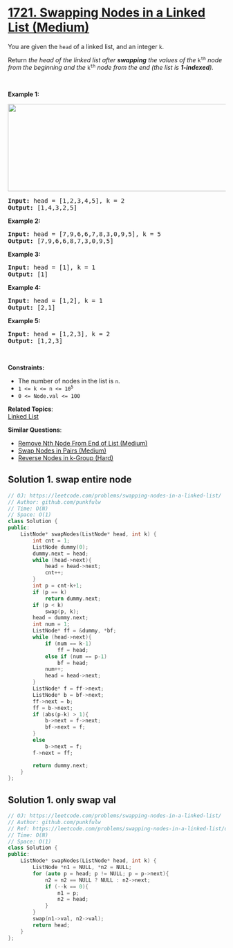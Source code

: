 # [1721. Swapping Nodes in a Linked List (Medium)](https://leetcode.com/problems/swapping-nodes-in-a-linked-list/)

<p>You are given the <code>head</code> of a linked list, and an integer <code>k</code>.</p>

<p>Return <em>the head of the linked list after <strong>swapping</strong> the values of the </em><code>k<sup>th</sup></code> <em>node from the beginning and the </em><code>k<sup>th</sup></code> <em>node from the end (the list is <strong>1-indexed</strong>).</em></p>

<p>&nbsp;</p>
<p><strong>Example 1:</strong></p>
<img alt="" src="https://assets.leetcode.com/uploads/2020/09/21/linked1.jpg" style="width: 722px; height: 202px;">
<pre><strong>Input:</strong> head = [1,2,3,4,5], k = 2
<strong>Output:</strong> [1,4,3,2,5]
</pre>

<p><strong>Example 2:</strong></p>

<pre><strong>Input:</strong> head = [7,9,6,6,7,8,3,0,9,5], k = 5
<strong>Output:</strong> [7,9,6,6,8,7,3,0,9,5]
</pre>

<p><strong>Example 3:</strong></p>

<pre><strong>Input:</strong> head = [1], k = 1
<strong>Output:</strong> [1]
</pre>

<p><strong>Example 4:</strong></p>

<pre><strong>Input:</strong> head = [1,2], k = 1
<strong>Output:</strong> [2,1]
</pre>

<p><strong>Example 5:</strong></p>

<pre><strong>Input:</strong> head = [1,2,3], k = 2
<strong>Output:</strong> [1,2,3]
</pre>

<p>&nbsp;</p>
<p><strong>Constraints:</strong></p>

<ul>
	<li>The number of nodes in the list is <code>n</code>.</li>
	<li><code>1 &lt;= k &lt;= n &lt;= 10<sup>5</sup></code></li>
	<li><code>0 &lt;= Node.val &lt;= 100</code></li>
</ul>


**Related Topics**:  
[Linked List](https://leetcode.com/tag/linked-list/)

**Similar Questions**:
* [Remove Nth Node From End of List (Medium)](https://leetcode.com/problems/remove-nth-node-from-end-of-list/)
* [Swap Nodes in Pairs (Medium)](https://leetcode.com/problems/swap-nodes-in-pairs/)
* [Reverse Nodes in k-Group (Hard)](https://leetcode.com/problems/reverse-nodes-in-k-group/)

## Solution 1. swap entire node

```cpp
// OJ: https://leetcode.com/problems/swapping-nodes-in-a-linked-list/
// Author: github.com/punkfulw
// Time: O(N)
// Space: O(1)
class Solution {
public:
    ListNode* swapNodes(ListNode* head, int k) {
        int cnt = 1;
        ListNode dummy(0);
        dummy.next = head;
        while (head->next){
            head = head->next;
            cnt++;
        }
        int p = cnt-k+1;
        if (p == k)
            return dummy.next;
        if (p < k)
            swap(p, k);
        head = dummy.next;
        int num = 1;
        ListNode* ff = &dummy, *bf;
        while (head->next){
            if (num == k-1)
                ff = head;
            else if (num == p-1)
                bf = head;
            num++;
            head = head->next;
        }
        ListNode* f = ff->next;
        ListNode* b = bf->next;
        ff->next = b;
        ff = b->next;
        if (abs(p-k) > 1){
            b->next = f->next;
            bf->next = f; 
        }
        else
            b->next = f;
        f->next = ff;

        return dummy.next;
    }
};
```

## Solution 1. only swap val

```cpp
// OJ: https://leetcode.com/problems/swapping-nodes-in-a-linked-list/
// Author: github.com/punkfulw
// Ref: https://leetcode.com/problems/swapping-nodes-in-a-linked-list/discuss/1009800/C%2B%2BJP3-One-Pass
// Time: O(N)
// Space: O(1)
class Solution {
public:
    ListNode* swapNodes(ListNode* head, int k) {
        ListNode *n1 = NULL, *n2 = NULL;
        for (auto p = head; p != NULL; p = p->next){
            n2 = n2 == NULL ? NULL : n2->next;
            if (--k == 0){
                n1 = p;
                n2 = head;
            }
        }
        swap(n1->val, n2->val);
        return head;
    }
};
```

